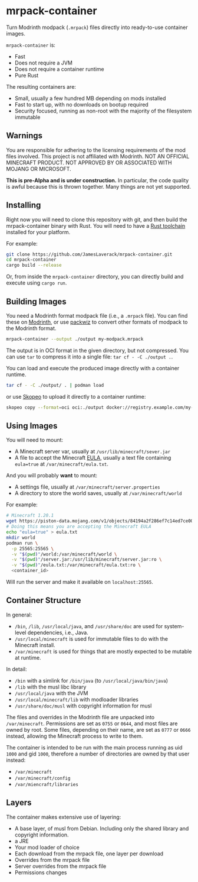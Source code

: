 # mrpack-container

Turn Modrinth modpack (`.mrpack`) files directly into ready-to-use container images.

`mrpack-container` is:
- Fast
- Does not require a JVM
- Does not require a container runtime
- Pure Rust

The resulting containers are:
- Small, usually a few hundred MB depending on mods installed
- Fast to start up, with no downloads on bootup required
- Security focused, running as non-root with the majority of the filesystem immutable

## Warnings

You are responsible for adhering to the licensing requirements of the mod files involved.
This project is not affiliated with Modrinth.
NOT AN OFFICIAL MINECRAFT PRODUCT. NOT APPROVED BY OR ASSOCIATED WITH MOJANG OR MICROSOFT.

**This is pre-Alpha and is under construction.**
In particular, the code quality is awful because this is thrown together.
Many things are not yet supported.

## Installing

Right now you will need to clone this repository with git, and then build the mrpack-container binary with Rust.
You will need to have a [Rust toolchain](https://www.rust-lang.org/tools/install) installed for your platform.

For example:
```bash
git clone https://github.com/JamesLaverack/mrpack-container.git
cd mrpack-container
cargo build --release
```

Or, from inside the `mrpack-container` directory, you can directly build and execute using `cargo run`. 

## Building Images

You need a Modrinth format modpack file (i.e., a `.mrpack` file).
You can find these on [Modrinth](https://modrinth.com/modpacks), or use [packwiz](https://packwiz.infra.link/) to convert other formats of modpack to the Modrinth format.

```bash
mrpack-container --output ./output my-modpack.mrpack
```

The output is in OCI format in the given directory, but not compressed. You can use `tar` to compress it into a single file: `tar cf - -C ./output .`.

You can load and execute the produced image directly with a container runtime.
```bash
tar cf - -C ./output/ . | podman load
```

or use [Skopeo](https://github.com/containers/skopeo) to upload it directly to a container runtime:
```bash
skopeo copy --format=oci oci:./output docker://registry.example.com/my-modpack:latest
```

## Using Images

You will need to mount:
- A Minecraft server var, usually at `/usr/lib/minecraft/sever.jar`
- A file to accept the Minecraft [EULA](https://www.minecraft.net/en-us/eula), usually a text file containing `eula=true` at `/var/minecraft/eula.txt`.

And you will probably **want** to mount:
- A settings file, usually at `/var/minecraft/server.properties`
- A directory to store the world saves, usually at `/var/minecraft/world`

For example:
```bash
# Minecraft 1.20.1
wget https://piston-data.mojang.com/v1/objects/84194a2f286ef7c14ed7ce0090dba59902951553/server.jar
# Doing this means you are accepting the Minecraft EULA
echo "eula=true" > eula.txt
mkdir world
podman run \
  -p 25565:25565 \
  -v "$(pwd)"/world:/var/minecraft/world \
  -v "$(pwd)"/server.jar:/usr/lib/minecraft/server.jar:ro \
  -v "$(pwd)"/eula.txt:/var/minecraft/eula.txt:ro \
  <container_id>
```
Will run the server and make it available on `localhost:25565`.

## Container Structure

In general:
- `/bin`, `/lib`, `/usr/local/java`, and `/usr/share/doc` are used for system-level dependencies, i.e., Java.
- `/usr/local/minecraft` is used for immutable files to do with the Minecraft install.
- `/var/minecraft` is used for things that are mostly expected to be mutable at runtime.

In detail:
- `/bin` with a simlink for `/bin/java` (to `/usr/local/java/bin/java`)
- `/lib` with the musl libc library
- `/usr/local/java` with the JVM
- `/usr/local/minecraft/lib` with modloader libraries
- `/usr/share/doc/musl` with copyright information for musl

The files and overrides in the Modrinth file are unpacked into `/var/minecraft`.
Permissions are set as `0755` or `0644`, and most files are owned by root.
Some files, depending on their name, are set as `0777` or `0666` instead, allowing the Minecraft process to write to them.

The container is intended to be run with the main process running as uid `1000` and gid `1000`, therefore a number of directories are owned by that user instead:
- `/var/minecraft`
- `/var/minecraft/config`
- `/var/miencraft/libraries`

## Layers

The container makes extensive use of layering:

- A base layer, of musl from Debian. Including only the shared library and copyright information.
- a JRE
- Your mod loader of choice
- Each download from the mrpack file, one layer per download 
- Overrides from the mrpack file
- Server overrides from the mrpack file
- Permissions changes

